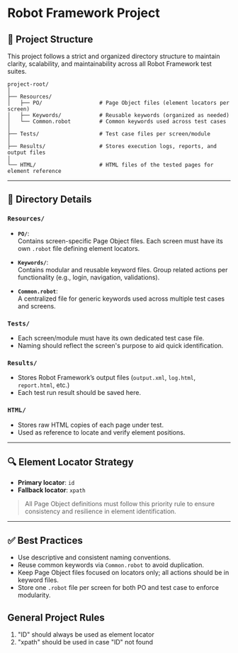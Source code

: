 
# Robot Framework Project

## 📁 Project Structure

This project follows a strict and organized directory structure to maintain clarity, scalability, and maintainability across all Robot Framework test suites.

```
project-root/
│
├── Resources/
│   ├── PO/                  # Page Object files (element locators per screen)
│   ├── Keywords/            # Reusable keywords (organized as needed)
│   └── Common.robot         # Common keywords used across test cases
│
├── Tests/                   # Test case files per screen/module
│
├── Results/                 # Stores execution logs, reports, and output files
│
└── HTML/                    # HTML files of the tested pages for element reference
```

---

## 📌 Directory Details

### `Resources/`
- **`PO/`**:  
  Contains screen-specific Page Object files. Each screen must have its own `.robot` file defining element locators.

- **`Keywords/`**:  
  Contains modular and reusable keyword files. Group related actions per functionality (e.g., login, navigation, validations).

- **`Common.robot`**:  
  A centralized file for generic keywords used across multiple test cases and screens.

### `Tests/`
- Each screen/module must have its own dedicated test case file.
- Naming should reflect the screen's purpose to aid quick identification.

### `Results/`
- Stores Robot Framework’s output files (`output.xml`, `log.html`, `report.html`, etc.)
- Each test run result should be saved here.

### `HTML/`
- Stores raw HTML copies of each page under test.
- Used as reference to locate and verify element positions.

---

## 🔍 Element Locator Strategy

- **Primary locator**: `id`  
- **Fallback locator**: `xpath`  

> All Page Object definitions must follow this priority rule to ensure consistency and resilience in element identification.

---

## ✅ Best Practices

- Use descriptive and consistent naming conventions.
- Reuse common keywords via `Common.robot` to avoid duplication.
- Keep Page Object files focused on locators only; all actions should be in keyword files.
- Store one `.robot` file per screen for both PO and test case to enforce modularity.


## General Project Rules

1. "ID" should always be used as element locator
2. "xpath" should be used in case "ID" not found